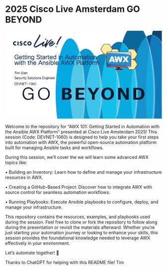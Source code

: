 # 2025 Cisco Live Amsterdam GO BEYOND

![AWX 101 Session](images/github-banner.png)

Welcome to the repository for “AWX 101: Getting Started in Automation with the Ansible AWX Platform” presented at Cisco Live Amsterdam 2025! This session (Code: DEVNET-1060) is designed to help you take your first steps into automation with AWX, the powerful open-source automation platform built for managing Ansible tasks and workflows.

During this session, we’ll cover the we will learn some advanced AWX topics like:

•	Building an Inventory: Learn how to define and manage your infrastructure resources in AWX.

•	Creating a GitHub-Based Project: Discover how to integrate AWX with source control for seamless automation workflows.

•	Running Playbooks: Execute Ansible playbooks to configure, deploy, and manage your infrastructure.

This repository contains the resources, examples, and playbooks used during the session. Feel free to clone or fork the repository to follow along during the presentation or revisit the materials afterward. Whether you’re just starting your automation journey or looking to enhance your skills, this session provides the foundational knowledge needed to leverage AWX effectively in your environment.

Let’s automate together! 🚀

Thanks to ChatGPT for helping with this README file! Tim
